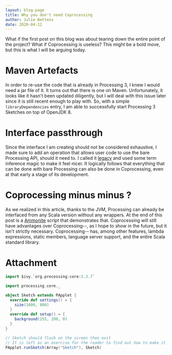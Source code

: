 ```yaml
---
layout: blog-page
title: Why you don't need Coprocessing
author: Julie Bettens
date: 2020-04-12
---
```


What if the first post on this blog was
about tearing down the entire point of the project?
What if Coprocessing is useless?
This might be a bold move, but
this is what I will be arguing today.

# Maven Artefacts
In order to re-use the code that is already in Processing 3,
I knew I would need a jar file of it.
It turns out that there is one on Maven.
Unfortunately, it looks like it hasn't been updated diligently,
but I will deal with this issue later
since it is still recent enough to play with.
So, with a simple `libraryDependencies` entry,
I am able to successfully start Processing 3 Sketches
on top of OpenJDK 8.

# Interface passthrough
Since the interface I am creating should not be considered exhaustive,
I made sure to add an operation that allows user code to use the bare Processing API, should it need to.
I called it [legacy](coprocessing.legacy)
and used some term inference magic to make it feel nicer.
It logically follows that
everything that can be done with bare Processing
can also be done in Coprocessing,
even at that early a stage of its development.

# Coprocessing minus minus ?
As we realized in this article,
thanks to the JVM,
Processing can already be interfaced from any Scala version without any wrappers.
At the end of this post is a [Ammonite] script that demonstrates that.
Coprocessing will still have advantages over Coprocessing--,
as I hope to show in the future,
but it isn't strictly necessary.
Coprocessing-- has,
among other features,
lambda expressions,
static members,
language server support,
and the entire Scala standard library.

[Ammonite]: https://ammonite.io

# Attachment
```scala
import $ivy.`org.processing:core:3.3.7`

import processing.core._

object Sketch extends PApplet {
  override def settings() = {
    size(1000, 800)
  }
  override def setup() = {
    background(255, 200, 0)
  }
}

// Sketch should flash on the screen then exit
// It is left as an exercise for the reader to find out how to make it stay open
PApplet.runSketch(Array("Sketch"), Sketch)
```

